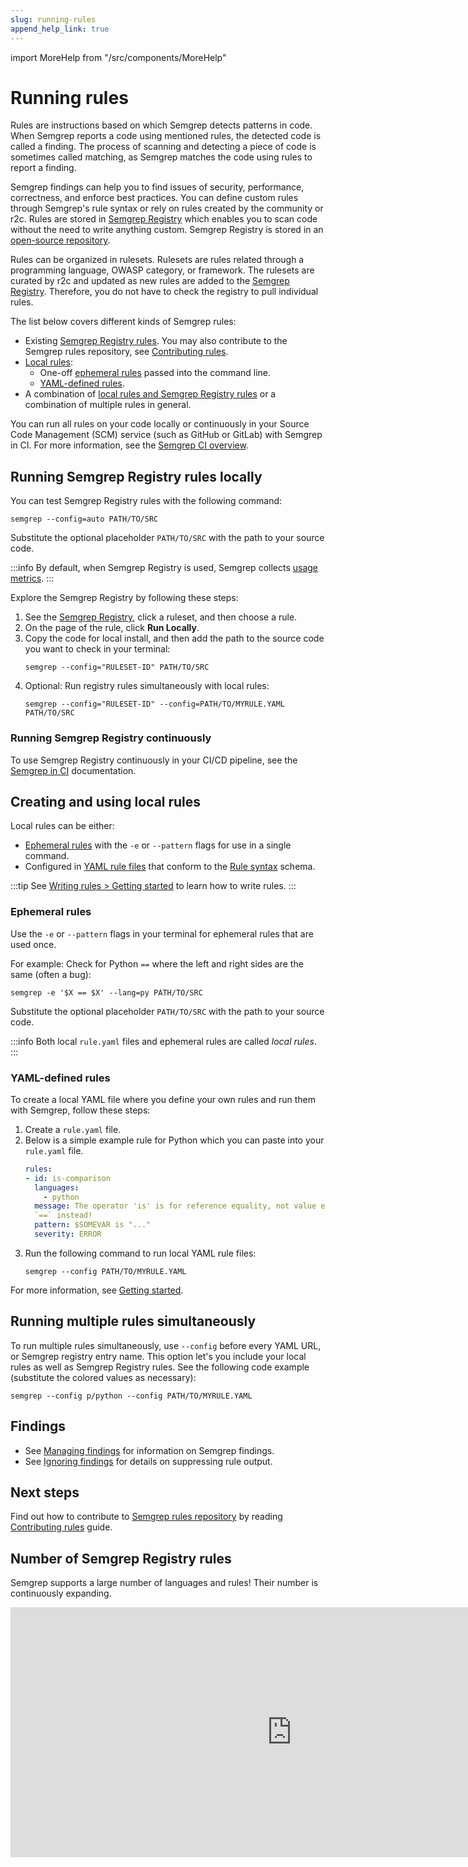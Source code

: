 ```yaml
---
slug: running-rules
append_help_link: true
---
```


import MoreHelp from "/src/components/MoreHelp"

# Running rules

Rules are instructions based on which Semgrep detects patterns in code. When Semgrep reports a code using mentioned rules, the detected code is called a finding. The process of scanning and detecting a piece of code is sometimes called matching, as Semgrep matches the code using rules to report a finding.

Semgrep findings can help you to find issues of security, performance, correctness, and enforce best practices. You can define custom rules through Semgrep's rule syntax or rely on rules created by the community or r2c. Rules are stored in [Semgrep Registry](https://semgrep.dev/explore) which enables you to scan code without the need to write anything custom. Semgrep Registry is stored in an [open-source repository](https://github.com/returntocorp/semgrep-rules).

Rules can be organized in rulesets. Rulesets are rules related through a programming language, OWASP category, or framework. The rulesets are curated by r2c and updated as new rules are added to the [Semgrep Registry](https://semgrep.dev/explore). Therefore, you do not have to check the registry to pull individual rules.

The list below covers different kinds of Semgrep rules:

- Existing [Semgrep Registry rules](#running-semgrep-registry-rules-locally). You may also contribute to the Semgrep rules repository, see [Contributing rules](/contributing/contributing-to-semgrep-rules-repository/).
- [Local rules](#creating-and-using-local-rules):
  - One-off [ephemeral rules](#ephemeral-rules) passed into the command line.
  - [YAML-defined rules](#yaml-defined-rules).
- A combination of [local rules and Semgrep Registry rules](#running-multiple-rules-simultaneously) or a combination of multiple rules in general.

You can run all rules on your code locally or continuously in your Source Code Management (SCM) service (such as GitHub or GitLab) with Semgrep in CI. For more information, see the [Semgrep CI overview](semgrep-ci/overview.md).

## Running Semgrep Registry rules locally

You can test Semgrep Registry rules with the following command:
<pre class="language-bash"><code>semgrep --config=auto <span className="placeholder">PATH/TO/SRC</span></code></pre>
Substitute the optional placeholder <code><span className="placeholder">PATH/TO/SRC</span></code> with the path to your source code.

:::info
By default, when Semgrep Registry is used, Semgrep collects [usage metrics](./metrics.md).
:::

Explore the Semgrep Registry by following these steps:

1. See the [Semgrep Registry](https://semgrep.dev/explore), click a ruleset, and then choose a rule.
2. On the page of the rule, click **Run Locally**.
3. Copy the code for local install, and then add the path to the source code you want to check in your terminal:
    <pre class="language-bash"><code>semgrep --config="<span className="placeholder">RULESET-ID</span>" <span className="placeholder">PATH/TO/SRC</span></code></pre>
4. Optional: Run registry rules simultaneously with local rules:
   <pre class="language-bash"><code>semgrep --config="<span className="placeholder">RULESET-ID</span>" --config=<span className="placeholder">PATH/TO/MYRULE.YAML PATH/TO/SRC</span></code></pre>

### Running Semgrep Registry continuously

To use Semgrep Registry continuously in your CI/CD pipeline, see the [Semgrep in CI](https://semgrep.dev/docs/semgrep-ci/overview) documentation.

## Creating and using local rules

Local rules can be either:

- [Ephemeral rules](#ephemeral-rules) with the `-e` or `--pattern` flags for use in a single command.
- Configured in [YAML rule files](#yaml-defined-rules) that conform to the [Rule syntax](../writing-rules/rule-syntax/) schema.

:::tip
See [Writing rules > Getting started](../writing-rules/overview/) to learn how to write rules.
:::

### Ephemeral rules

Use the `-e` or `--pattern` flags in your terminal for ephemeral rules that are used once.

For example: Check for Python `==` where the left and right sides are the same (often a bug):
<pre class="language-bash"><code>semgrep -e '$X == $X' --lang=py <span className="placeholder">PATH/TO/SRC</span></code></pre>
Substitute the optional placeholder <code><span className="placeholder">PATH/TO/SRC</span></code> with the path to your source code.

:::info
Both local `rule.yaml` files and ephemeral rules are called *local rules*.
:::

### YAML-defined rules

To create a local YAML file where you define your own rules and run them with Semgrep, follow these steps:

1. Create a `rule.yaml` file.
2. Below is a simple example rule for Python which you can paste into your `rule.yaml` file.
    ```yaml
    rules:
    - id: is-comparison
      languages:
        - python
      message: The operator 'is' is for reference equality, not value equality! Use
      `==` instead!
      pattern: $SOMEVAR is "..."
      severity: ERROR
    ```
3. Run the following command to run local YAML rule files:
    <pre class="language-bash"><code>semgrep --config <span className="placeholder">PATH/TO/MYRULE.YAML</span></code></pre>

For more information, see [Getting started](../writing-rules/overview/).

## Running multiple rules simultaneously

To run multiple rules simultaneously, use `--config` before every YAML URL, or Semgrep registry entry name. This option let's you include your local rules as well as Semgrep Registry rules. See the following code example (substitute the colored values as necessary):

<pre class="language-bash"><code>semgrep --config <span className="placeholder">p/python</span> --config <span className="placeholder">PATH/TO/MYRULE.YAML</span></code></pre>

## Findings

* See [Managing findings](../managing-findings/) for information on Semgrep findings.
* See [Ignoring findings](../ignoring-files-folders-code/) for details on suppressing rule output.

## Next steps

Find out how to contribute to [Semgrep rules repository](https://github.com/returntocorp/semgrep-rules) by reading [Contributing rules](/contributing/contributing-to-semgrep-rules-repository/) guide.

## Number of Semgrep Registry rules

Semgrep supports a large number of languages and rules! Their number is continuously expanding.

<div className="lang-container" style={{marginBottom: '20px'}}>
  <iframe width="900" height="400" frameBorder="0" src="https://dashboard.semgrep.dev/metric/registry.rules.num/graph"></iframe>
</div>

<MoreHelp />

